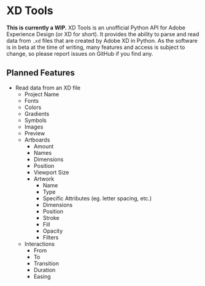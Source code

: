 # XD Tools
**This is currently a WIP.** XD Tools is an unofficial Python API for Adobe Experience Design (or XD for short). It provides the ability to parse and read data from `.xd` files that are created by Adobe XD in Python. As the software is in beta at the time of writing, many features and access is subject to change, so please report issues on GitHub if you find any.

## Planned Features
* Read data from an XD file
	* Project Name
	* Fonts
	* Colors
	* Gradients
	* Symbols
	* Images
	* Preview
	* Artboards
		* Amount
		* Names
		* Dimensions
		* Position
		* Viewport Size
		* Artwork
			* Name
			* Type
			* Specific Attributes (eg. letter spacing, etc.)
			* Dimensions
			* Position
			* Stroke
			* Fill
			* Opacity
			* Filters
	* Interactions
		* From
		* To
		* Transition
		* Duration
		* Easing

